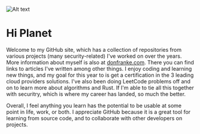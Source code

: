 ![Alt text](https://donfranke.com/images/github-header-3.png "Don Franke")

# Hi Planet #

Welcome to my GitHub site, which has a collection of repositories from various projects (many security-related) I've worked on over the years. More information about myself is also at [donfranke.com](https://donfranke.com/). There you can find links to articles I've written among other things. I enjoy coding and learning new things, and my goal for this year to is get a certification in the 3 leading cloud providers solutions. I've also been doing LeetCode problems off and on to learn more about algorithms and Rust. If I'm able to tie all this together with securitry, which is where my career has landed, so much the better. 

Overall, I feel anything you learn has the potential to be usable at some point in life, work, or both. I appreciate GitHub because it is a great tool for learning from source code, and to collaborate with other developers on projects.

